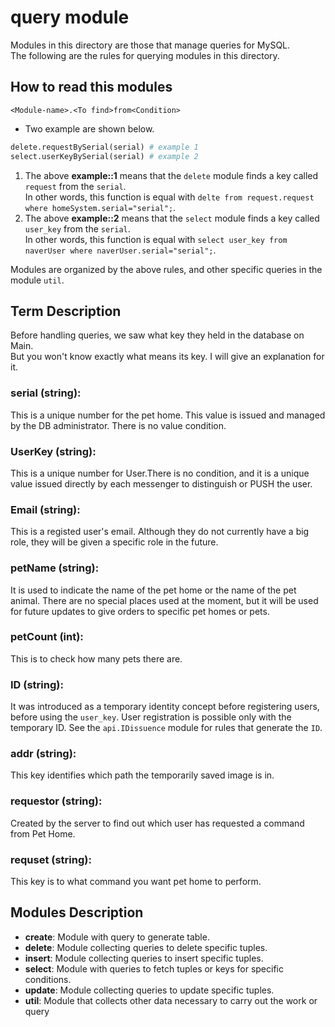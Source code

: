 # query module

Modules in this directory are those that manage queries for MySQL.</br>
The following are the rules for querying modules in this directory.

## How to read this modules

```mysql
<Module-name>.<To find>from<Condition>
```

- Two example are shown below.

```python
delete.requestBySerial(serial) # example 1
select.userKeyBySerial(serial) # example 2
```

1. The above **example::1** means that the ```delete``` module finds a key called ```request``` from the ```serial```.<br/>
In other words, this function is equal with ```delte from request.request where homeSystem.serial="serial";```.<br/>
2. The above **example::2** means that the ```select``` module finds a key called ```user_key``` from the ```serial```.<br/>
In other words, this function is equal with ```select user_key from naverUser where naverUser.serial="serial";```.<br/>

Modules are organized by the above rules, and other specific queries in the module ```util```.


## Term Description

Before handling queries, we saw what key they held in the database on Main. <br/>
But you won't know exactly what means its key. I will give an explanation for it.

### **serial** (string):
This is a unique number for the pet home. This value is issued and managed by the DB administrator. There is no value condition.

### **UserKey** (string):
This is a unique number for User.There is no condition, and it is a unique value issued directly by each messenger to distinguish or PUSH the user.

### **Email** (string):
This is a registed user's email. Although they do not currently have a big role, they will be given a specific role in the future.

### **petName** (string):
It is used to indicate the name of the pet home or the name of the pet animal. There are no special places used at the moment, 
but it will be used for future updates to give orders to specific pet homes or pets.

### **petCount** (int):
This is to check how many pets there are.

### **ID** (string):
It was introduced as a temporary identity concept before registering users, before using the ```user_key```. 
User registration is possible only with the temporary ID. See the ```api.IDissuence``` module for rules that generate the ```ID```.

### **addr** (string):
This key identifies which path the temporarily saved image is in.

### **requestor** (string):
Created by the server to find out which user has requested a command from Pet Home.

### **requset** (string):
This key is to what command you want pet home to perform.


## Modules Description

- **create**: Module with query to generate table.
- **delete**: Module collecting queries to delete specific tuples.
- **insert**: Module collecting queries to insert specific tuples.
- **select**: Module with queries to fetch tuples or keys for specific conditions.
- **update**: Module collecting queries to update specific tuples.
- **util**: Module that collects other data necessary to carry out the work or query
